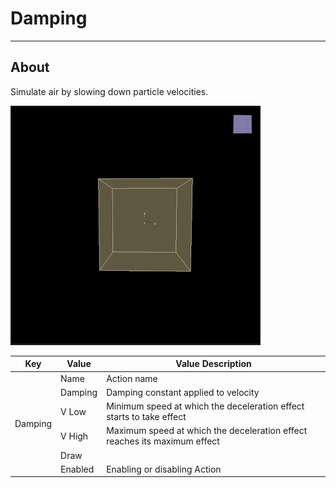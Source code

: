 # Damping

___

## About

Simulate air by slowing down particle velocities.

![alt text](media/gifs/damping.gif)

<table><thead>
  <tr>
    <th>Key</th>
    <th>Value</th>
    <th>Value Description</th>
  </tr></thead>
<tbody>
  <tr>
    <td rowspan="6">Damping</td>
    <td>Name</td>
    <td>Action name</td>
  </tr>
  <tr>
    <td>Damping</td>
    <td>Damping constant applied to velocity</td>
  </tr>
  <tr>
    <td>V Low</td>
    <td>Minimum speed at which the deceleration effect starts to take effect</td>
  </tr>
  <tr>
    <td>V High</td>
    <td>Maximum speed at which the deceleration effect reaches its maximum effect</td>
  </tr>
  <tr>
    <td>Draw</td>
    <td></td>
  </tr>
  <tr>
    <td>Enabled</td>
    <td>Enabling or disabling Action</td>
  </tr>
</tbody>
</table>
